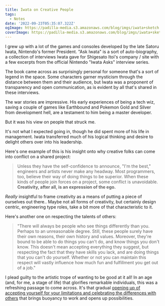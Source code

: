 ```yaml
---
title: Iwata on Creative People
tags:
  - Notes
date: '2022-09-23T05:35:07.322Z'
ogImage: https://padilla-media.s3.amazonaws.com/blog/imgs/iwata+sketch.jpeg
coverImage: https://padilla-media.s3.amazonaws.com/blog/imgs/iwata+sketch.jpeg
---
```


I grew up with a lot of the games and consoles developed by the late Satoru Iwata, Nintendo's former President. "Ask Iwata" is a sort of auto-biography, a collection of interviews Iwata gave for Shigesato Itoi's company / site with a few excerpts from the official Nintendo "Iwata Asks" interview series.

The book came across as surprisingly personal for someone that's a sort of legend in the space. Some characters garner mysticism through the distance between them and their audience, but Iwata was a proponent of transparency and open communication, as is evident by all that's shared in these interviews.

The war stories are impressive. His early experiences of being a tech wiz, saving a couple of games like Earthbound and Pokemon Gold and Silver from development hell, are a testament to him being a master developer.

But it was his view on people that struck me.

It's not what I expected going in, though he did spent more of his life in management. Iwata transferred much of his logical thinking and desire to delight others over into his leadership.

Here's one example of this is his insight onto why creative folks can come into conflict on a shared project:

> Unless they have the self-confidence to announce, "I'm the best," engineers and artists never make any headway. Most programmers, too, believe their way of doing things to be superior. When these kinds of people join forces on a project, some conflict is unavoidable. **Creativity, after all, is an expression of the ego.**

_Really_ insightful to frame creativity as a means of putting a piece of ourselves out there.. Maybe not all forms of creativity, but certainly design centric, engineering type roles, take a bit more of that characteristic to it.

Here's another one on respecting the talents of others:

> "There will always be people who see things differently than you. Perhaps to an unreasonable degree. Still, these people surely have their own reasons, their own history and values. Moreover, they're bound to be able to do things you can't do, and know things you don't know. This doesn't mean accepting everything they suggest, but respecting the fact that they have skills you lack, and are doing things that you can't do yourself. Whether or not you can maintain this respect will vastly influence how much fun and fulfillment you get out of a job."

I plead guilty to the artistic trope of wanting to be good at it all! In an age (and, for me, a stage of life) that glorifies remarkable individuals, this was a refreshing passage to come across. It's that gradual [opening up of accepting yourself for your limitations and celebrating the differences with others](chrisdpadilla.com/30) that brings buoyancy to work and opens up possibilities.
